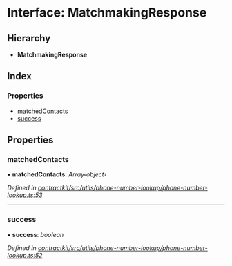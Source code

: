 # Interface: MatchmakingResponse

## Hierarchy

* **MatchmakingResponse**

## Index

### Properties

* [matchedContacts](_contractkit_src_utils_phone_number_lookup_phone_number_lookup_.matchmakingresponse.md#matchedcontacts)
* [success](_contractkit_src_utils_phone_number_lookup_phone_number_lookup_.matchmakingresponse.md#success)

## Properties

###  matchedContacts

• **matchedContacts**: *Array‹object›*

*Defined in [contractkit/src/utils/phone-number-lookup/phone-number-lookup.ts:53](https://github.com/celo-org/celo-monorepo/blob/master/packages/contractkit/src/utils/phone-number-lookup/phone-number-lookup.ts#L53)*

___

###  success

• **success**: *boolean*

*Defined in [contractkit/src/utils/phone-number-lookup/phone-number-lookup.ts:52](https://github.com/celo-org/celo-monorepo/blob/master/packages/contractkit/src/utils/phone-number-lookup/phone-number-lookup.ts#L52)*
